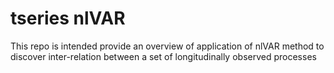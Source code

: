 # tseries nlVAR

This repo is intended provide an overview of application of nlVAR method to 
discover inter-relation between a set of longitudinally observed processes
